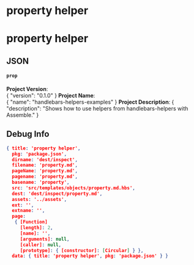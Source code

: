 # property helper


# property helper

## JSON

#### `prop`

**Project Version**:     
{
  "version": "0.1.0"
}
**Project Name**:        
{
  "name": "handlebars-helpers-examples"
}
**Project Description**: 
{
  "description": "Shows how to use helpers from handlebars-helpers with Assemble."
}

## Debug Info

``` json
{ title: 'property helper',
  pkg: 'package.json',
  dirname: 'dest/inspect',
  filename: 'property.md',
  pageName: 'property.md',
  pagename: 'property.md',
  basename: 'property',
  src: 'src/templates/objects/property.md.hbs',
  dest: 'dest/inspect/property.md',
  assets: '../assets',
  ext: '',
  extname: '',
  page: 
   { [Function]
     [length]: 2,
     [name]: '',
     [arguments]: null,
     [caller]: null,
     [prototype]: { [constructor]: [Circular] } },
  data: { title: 'property helper', pkg: 'package.json' } }
```

